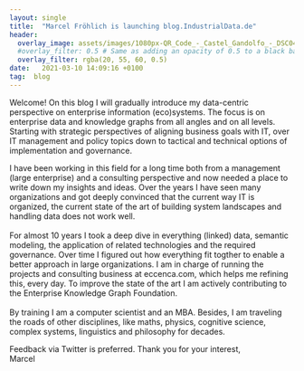```yaml
---
layout: single
title:  "Marcel Fröhlich is launching blog.IndustrialData.de"
header:
  overlay_image: assets/images/1080px-QR_Code_-_Castel_Gandolfo_-_DSC04245.jpg
  #overlay_filter: 0.5 # Same as adding an opacity of 0.5 to a black background
  overlay_filter: rgba(20, 55, 60, 0.5)
date:   2021-03-10 14:09:16 +0100
tag:  blog
---
```


Welcome!
On this blog I will gradually introduce my data-centric perspective on enterprise information (eco)systems.
The focus is on enterprise data and knowledge graphs from all angles and on all levels.
Starting with strategic perspectives of aligning business goals with IT, over IT management and policy topics down to tactical and technical options of implementation and governance.

I have been working in this field for a long time both from a management (large enterprise) and a consulting perspective and now needed a place to write down my insights and ideas.
Over the years I have seen many organizations and got deeply convinced that the current way IT is organized,
the current state of the art of building system landscapes and handling data does not work well.<br/>
<br/>For almost 10 years I took a deep dive in everything (linked) data, semantic modeling, the application of related technologies and the required governance. Over time I figured out how everything fit togther to enable a better approach in large organizations. I am in charge of running the projects and consulting business at eccenca.com, which helps me refining this, every day. To improve the state of the art I am actively contributing to the Enterprise Knowledge Graph Foundation.<br/>
<br/>By training I am a computer scientist and an MBA. Besides, I am traveling the roads of other disciplines, like maths, physics, cognitive science, complex systems, linguistics and philosophy for decades.

Feedback via Twitter is preferred. Thank you for your interest, <br/>
Marcel

